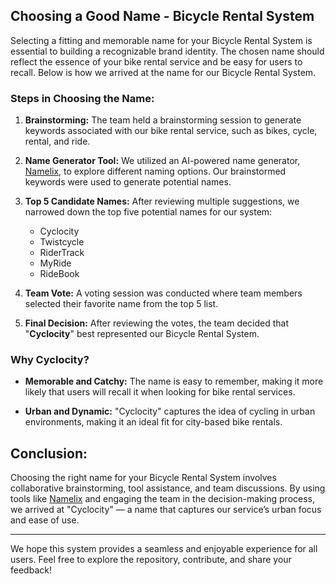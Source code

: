 


## Choosing a Good Name - Bicycle Rental System

Selecting a fitting and memorable name for your Bicycle Rental System is essential to building a recognizable brand identity. The chosen name should reflect the essence of your bike rental service and be easy for users to recall. Below is how we arrived at the name for our Bicycle Rental System.

### Steps in Choosing the Name:

1. **Brainstorming:**
   The team held a brainstorming session to generate keywords associated with our bike rental service, such as bikes, cycle, rental, and ride.

2. **Name Generator Tool:**
   We utilized an AI-powered name generator, [Namelix](https://namelix.com), to explore different naming options. Our brainstormed keywords were used to generate potential names.

3. **Top 5 Candidate Names:**
   After reviewing multiple suggestions, we narrowed down the top five potential names for our system:
   - Cyclocity
   - Twistcycle
   - RiderTrack
   - MyRide
   - RideBook

4. **Team Vote:**
   A voting session was conducted where team members selected their favorite name from the top 5 list. 

5. **Final Decision:**
   After reviewing the votes, the team decided that "**Cyclocity**" best represented our Bicycle Rental System.

### Why Cyclocity?

- **Memorable and Catchy:**
  The name is easy to remember, making it more likely that users will recall it when looking for bike rental services.

- **Urban and Dynamic:**
  "Cyclocity" captures the idea of cycling in urban environments, making it an ideal fit for city-based bike rentals.

## Conclusion:

Choosing the right name for your Bicycle Rental System involves collaborative brainstorming, tool assistance, and team discussions. By using tools like [Namelix](https://namelix.com) and engaging the team in the decision-making process, we arrived at "Cyclocity" — a name that captures our service’s urban focus and ease of use.

---

We hope this system provides a seamless and enjoyable experience for all users. Feel free to explore the repository, contribute, and share your feedback!
